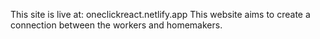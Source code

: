 This site is live at: 
oneclickreact.netlify.app
This website aims to create a connection between the workers and homemakers.

